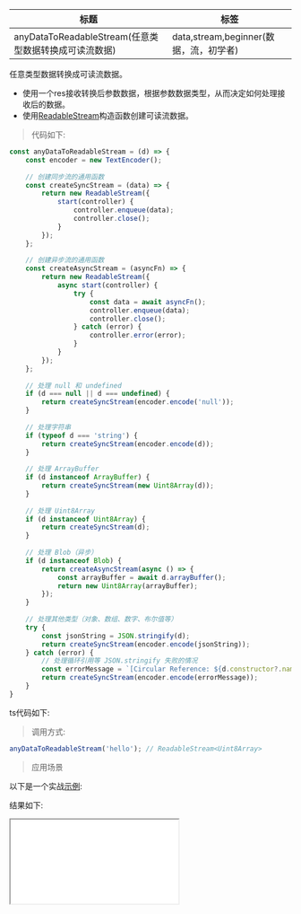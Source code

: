 | 标题                        | 标签                                    |
| --------------------------- | --------------------------------------- |
| anyDataToReadableStream(任意类型数据转换成可读流数据) | data,stream,beginner(数据，流，初学者) |

任意类型数据转换成可读流数据。

- 使用一个res接收转换后参数数据，根据参数数据类型，从而决定如何处理接收后的数据。
- 使用[ReadableStream](https://developer.mozilla.org/zh-CN/docs/Web/API/ReadableStream)构造函数创建可读流数据。

> 代码如下:

```js
const anyDataToReadableStream = (d) => {
    const encoder = new TextEncoder();
    
    // 创建同步流的通用函数
    const createSyncStream = (data) => {
        return new ReadableStream({
            start(controller) {
                controller.enqueue(data);
                controller.close();
            }
        });
    };
    
    // 创建异步流的通用函数
    const createAsyncStream = (asyncFn) => {
        return new ReadableStream({
            async start(controller) {
                try {
                    const data = await asyncFn();
                    controller.enqueue(data);
                    controller.close();
                } catch (error) {
                    controller.error(error);
                }
            }
        });
    };
    
    // 处理 null 和 undefined
    if (d === null || d === undefined) {
        return createSyncStream(encoder.encode('null'));
    }
    
    // 处理字符串
    if (typeof d === 'string') {
        return createSyncStream(encoder.encode(d));
    }
    
    // 处理 ArrayBuffer
    if (d instanceof ArrayBuffer) {
        return createSyncStream(new Uint8Array(d));
    }
    
    // 处理 Uint8Array
    if (d instanceof Uint8Array) {
        return createSyncStream(d);
    }
    
    // 处理 Blob（异步）
    if (d instanceof Blob) {
        return createAsyncStream(async () => {
            const arrayBuffer = await d.arrayBuffer();
            return new Uint8Array(arrayBuffer);
        });
    }
    
    // 处理其他类型（对象、数组、数字、布尔值等）
    try {
        const jsonString = JSON.stringify(d);
        return createSyncStream(encoder.encode(jsonString));
    } catch (error) {
        // 处理循环引用等 JSON.stringify 失败的情况
        const errorMessage = `[Circular Reference: ${d.constructor?.name || 'Object'}]`;
        return createSyncStream(encoder.encode(errorMessage));
    }
}
```

ts代码如下:

<div class="code-editor" data-url="codes/javascript/ts/any-data-to-readable-stream.ts" data-language="typescript"></div>

> 调用方式:

```js
anyDataToReadableStream('hello'); // ReadableStream<Uint8Array>
```

> 应用场景

以下是一个实战<a href="codes/javascript/html/any-data-to-readable-stream.html" target="_blank" rel="noopener noreferrer">示例</a>:

<div class="code-editor" data-url="codes/javascript/html/any-data-to-readable-stream.html" data-language="html"></div>

结果如下:

<iframe src="codes/javascript/html/any-data-to-readable-stream.html"></iframe>
